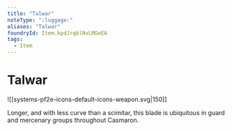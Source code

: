 ```yaml
---
title: "Talwar"
noteType: ":luggage:"
aliases: "Talwar"
foundryId: Item.kpdJrqblNvLMGeEA
tags:
  - Item
---
```


# Talwar
![[systems-pf2e-icons-default-icons-weapon.svg|150]]

Longer, and with less curve than a scimitar, this blade is ubiquitous in guard and mercenary groups throughout Casmaron.
